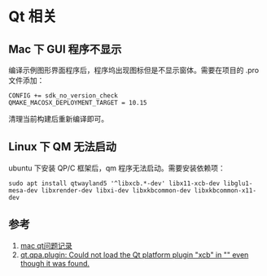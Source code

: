 # Qt 相关


## Mac 下 GUI 程序不显示

编译示例图形界面程序后，程序坞出现图标但是不显示窗体。需要在项目的 .pro 文件添加：

```
CONFIG += sdk_no_version_check
QMAKE_MACOSX_DEPLOYMENT_TARGET = 10.15
```

清理当前构建后重新编译即可。

## Linux 下 QM 无法启动

ubuntu 下安装 QP/C 框架后，qm 程序无法启动。需要安装依赖项：

```
sudo apt install qtwayland5 '^libxcb.*-dev' libx11-xcb-dev libglu1-mesa-dev libxrender-dev libxi-dev libxkbcommon-dev libxkbcommon-x11-dev
```

## 参考

1. [mac qt问题记录](https://www.cnblogs.com/liubenben/p/17947031)
2. [qt.qpa.plugin: Could not load the Qt platform plugin "xcb" in "" even though it was found.](https://forum.qt.io/topic/127696/qt-qpa-plugin-could-not-load-the-qt-platform-plugin-xcb-in-even-though-it-was-found)
